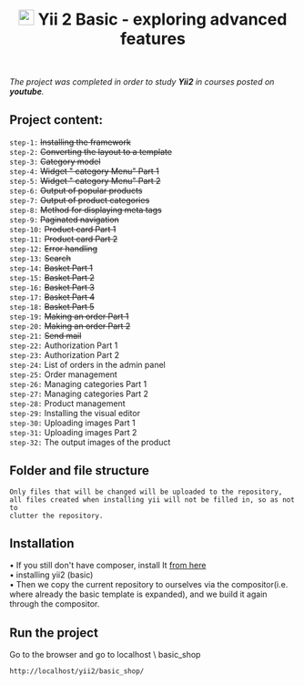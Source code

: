 <p align="center">
    <h1 align="center">
        <img src="https://avatars0.githubusercontent.com/u/993323" height="27px">
         Yii 2 Basic - exploring advanced features
    </h1>
    <br>
</p>

*The project was completed in order to study **Yii2** in courses posted on **youtube**.*

Project content:
-------------------
`step-1:` ~~Installing the framework~~ <br>
`step-2:` ~~Converting the layout to a template~~ <br>
`step-3:` ~~Category model~~ <br>
`step-4:` ~~Widget " category Menu" Part 1~~ <br>
`step-5:` ~~Widget " category Menu" Part 2~~ <br>
`step-6:` ~~Output of popular products~~ <br>
`step-7:` ~~Output of product categories~~ <br>
`step-8:` ~~Method for displaying meta tags~~ <br>
`step-9:` ~~Paginated navigation~~ <br>
`step-10:` ~~Product card Part 1~~ <br>
`step-11:` ~~Product card Part 2~~ <br>
`step-12:` ~~Error handling~~ <br>
`step-13:` ~~Search~~ <br>
`step-14:` ~~Basket Part 1~~ <br>
`step-15:` ~~Basket Part 2~~ <br>
`step-16:` ~~Basket Part 3~~ <br>
`step-17:` ~~Basket Part 4~~ <br>
`step-18:` ~~Basket Part 5~~ <br>
`step-19:` ~~Making an order Part 1~~ <br>
`step-20:` ~~Making an order Part 2~~ <br>
`step-21:` ~~Send mail~~ <br>
`step-22:` Authorization Part 1 <br>
`step-23:` Authorization Part 2 <br>
`step-24:` List of orders in the admin panel <br>
`step-25:` Order management <br>
`step-26:` Managing categories Part 1 <br>
`step-27:` Managing categories Part 2 <br>
`step-28:` Product management <br>
`step-29:` Installing the visual editor <br>
`step-30:` Uploading images Part 1 <br>
`step-31:` Uploading images Part 2 <br>
`step-32:` The output images of the product <br>


Folder and file structure
------------------------

    Only files that will be changed will be uploaded to the repository,       
    all files created when installing yii will not be filled in, so as not to
    clutter the repository.


Installation
---------

• If you still don't have composer, install It
[from here](http://getcomposer.org/)
<br>
• installing yii2 (basic)<br>
• Then we copy the current repository to ourselves via the 
  compositor(i.e. where already the basic template is expanded), 
  and we build it again through the compositor.


Run the project
--------------
Go to the browser and go to localhost \ basic_shop

~~~
http://localhost/yii2/basic_shop/
~~~
